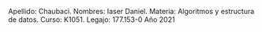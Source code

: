 Apellido: Chaubaci.
Nombres: Iaser Daniel. 
Materia: Algoritmos y estructura de datos.
Curso: K1051. 
Legajo: 177.153-0
Año 2021
